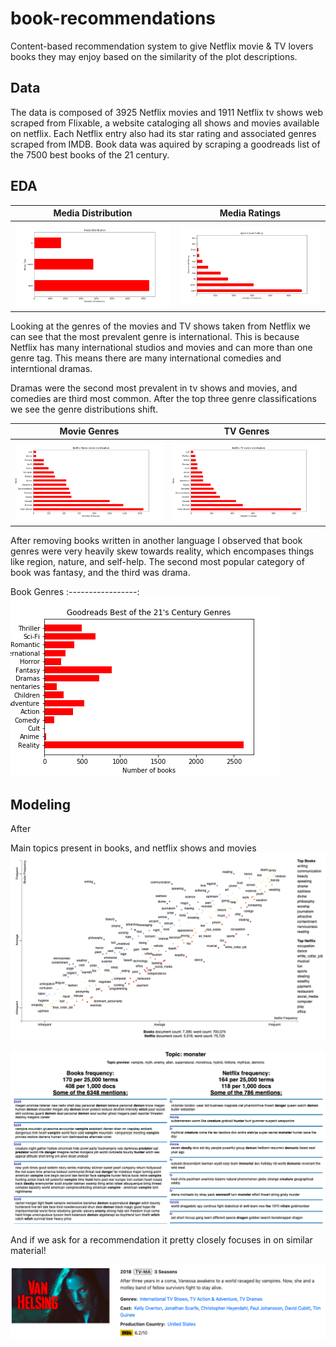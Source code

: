 # book-recommendations
Content-based recommendation system to give Netflix movie & TV lovers books they may enjoy based on the similarity of the plot descriptions. 

## Data
The data is composed of 3925 Netflix movies and 1911 Netflix tv shows web scraped from Flixable, a website cataloging all shows and movies available on netflix. Each Netflix entry also had its star rating and associated genres scraped from IMDB. Book data was aquired by scraping a goodreads list of the 7500 best books of the 21 century. 

## EDA


Media Distribution  |   Media Ratings
:---------------------:|:-------------------:
![alt_text](graphs/media_distribution.png) | ![alt_text](graphs/rounded_ratings.png) 

Looking at the genres of the movies and TV shows taken from Netflix we can see that the most prevalent genre is international. This is because Netflix has many international studios and movies and can more than one genre tag. This means there are many international comedies and interntional dramas. 

Dramas were the second most prevalent in tv shows and movies, and comedies are third most common. After the top three genre classifications we see the genre distributions shift.

Movie Genres        |  TV Genres  
:-------------------------:|:-------------------------:
![alt_text](graphs/netflix_movie_genres.png)  | ![alt_text](graphs/netflix_tv_genres.png) 

After removing books written in another language I observed that book genres were very heavily skew towards reality, which encompases things like region, nature, and self-help. The second most popular category of book was fantasy, and the third was drama.

Book Genres
:-----------------:
![alt_text](graphs/goodreads.png)

## Modeling

After 

Main topics present in books, and netflix shows and movies
![alt_text](graphs/topic_descriptions.png)


![alt_text](graphs/book_plots.png)

And if we ask for a recommendation it pretty closely focuses in on similar material!

![alt_text](graphs/van_helsing_description.png)
